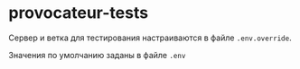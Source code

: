 # provocateur-tests

Сервер и ветка для тестирования настраиваются в файле `.env.override`.

Значения по умолчанию заданы в файле `.env`